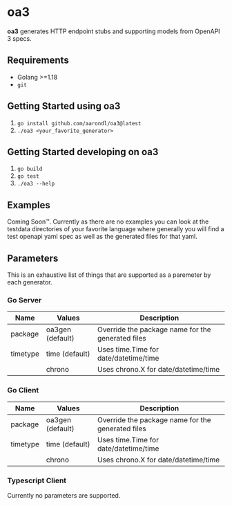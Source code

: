 # oa3

**oa3** generates HTTP endpoint stubs and supporting models from OpenAPI 3 specs.

## Requirements

* Golang >=1.18
* `git`

## Getting Started using oa3

1. `go install github.com/aarondl/oa3@latest`
2. `./oa3 <your_favorite_generator>`

## Getting Started developing on oa3

1. `go build`
1. `go test`
1. `./oa3 --help`

## Examples

Coming Soon™. Currently as there are no examples you can look at the testdata
directories of your favorite language where generally you will find a test
openapi yaml spec as well as the generated files for that yaml.

## Parameters

This is an exhaustive list of things that are supported as a paremeter by each
generator.

### Go Server

| Name     | Values           | Description |
|----------|------------------|-------------|
| package  | oa3gen (default) | Override the package name for the generated files
| timetype | time (default)   | Uses time.Time for date/datetime/time
|          | chrono           | Uses chrono.X for date/datetime/time

### Go Client

| Name     | Values         | Description |
|----------|----------------|-------------|
| package  | oa3gen (default) | Override the package name for the generated files
| timetype | time (default) | Uses time.Time for date/datetime/time
|          | chrono         | Uses chrono.X for date/datetime/time

### Typescript Client

Currently no parameters are supported.
